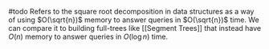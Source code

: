 #todo Refers to the square root decomposition in data structures as a way of using $O(\sqrt{n})$ memory to answer queries in $O(\sqrt{n})$ time.
We can compare it to building full-trees like [[Segment Trees]] that instead have $O(n)$ memory to answer queries in $O(\log n)$ time.

